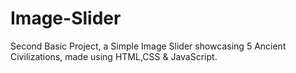 # Image-Slider
Second Basic Project, a Simple Image Slider showcasing 5 Ancient Civilizations, made using HTML,CSS &amp; JavaScript.
